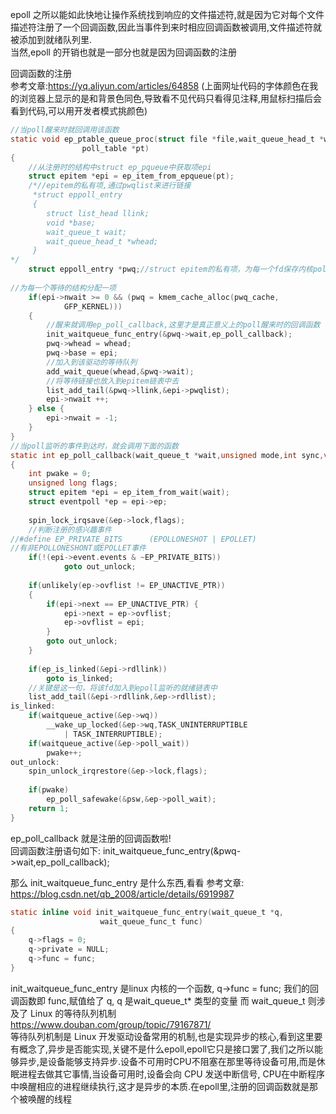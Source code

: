 epoll 之所以能如此快地让操作系统找到响应的文件描述符,就是因为它对每个文件描述符注册了一个回调函数,因此当事件到来时相应回调函数被调用,文件描述符就被添加到就绪队列里.  
当然,epoll 的开销也就是一部分也就是因为回调函数的注册  

回调函数的注册  
参考文章:https://yq.aliyun.com/articles/64858
(上面网址代码的字体颜色在我的浏览器上显示的是和背景色同色,导致看不见代码只看得见注释,用鼠标扫描后会看到代码,可以用开发者模式挑颜色)  
```C
//当poll醒来时就回调用该函数  
static void ep_ptable_queue_proc(struct file *file,wait_queue_head_t *whead,  
                poll_table *pt)  
{  
    //从注册时的结构中struct ep_pqueue中获取项epi  
    struct epitem *epi = ep_item_from_epqueue(pt);  
    /*//epitem的私有项,通过pwqlist来进行链接  
     *struct eppoll_entry  
     {  
        struct list_head llink;  
        void *base;  
        wait_queue_t wait;  
        wait_queue_head_t *whead;  
     }  
*/  
    struct eppoll_entry *pwq;//struct epitem的私有项，为每一个fd保存内核poll  
  
//为每一个等待的结构分配一项  
    if(epi->nwait >= 0 && (pwq = kmem_cache_alloc(pwq_cache,  
            GFP_KERNEL)))  
    {  
        //醒来就调用ep_poll_callback,这里才是真正意义上的poll醒来时的回调函数  
        init_waitqueue_func_entry(&pwq->wait,ep_poll_callback);  
        pwq->whead = whead;  
        pwq->base = epi;  
        //加入到该驱动的等待队列  
        add_wait_queue(whead,&pwq->wait);  
        //将等待链接也放入到epitem链表中去  
        list_add_tail(&pwq->llink,&epi->pwqlist);  
        epi->nwait ++;          
    } else {  
        epi->nwait = -1;  
    }  
}  
//当poll监听的事件到达时，就会调用下面的函数  
static int ep_poll_callback(wait_queue_t *wait,unsigned mode,int sync,void *key)  
{  
    int pwake = 0;  
    unsigned long flags;  
    struct epitem *epi = ep_item_from_wait(wait);  
    struct eventpoll *ep = epi->ep;  
      
    spin_lock_irqsave(&ep->lock,flags);  
    //判断注册的感兴趣事件   
//#define EP_PRIVATE_BITS      (EPOLLONESHOT | EPOLLET)  
//有非EPOLLONESHONT或EPOLLET事件  
    if(!(epi->event.events & ~EP_PRIVATE_BITS))  
            goto out_unlock;  
      
    if(unlikely(ep->ovflist != EP_UNACTIVE_PTR))  
    {  
        if(epi->next == EP_UNACTIVE_PTR) {  
            epi->next = ep->ovflist;  
            ep->ovflist = epi;  
        }  
        goto out_unlock;  
    }  
  
    if(ep_is_linked(&epi->rdllink))  
        goto is_linked;  
    //关键是这一句，将该fd加入到epoll监听的就绪链表中  
    list_add_tail(&epi->rdllink,&ep->rdllist);  
is_linked:  
    if(waitqueue_active(&ep->wq))  
        __wake_up_locked(&ep->wq,TASK_UNINTERRUPTIBLE   
            | TASK_INTERRUPTIBLE);      
    if(waitqueue_active(&ep->poll_wait))  
        pwake++;  
out_unlock:  
    spin_unlock_irqrestore(&ep->lock,flags);  
      
    if(pwake)  
        ep_poll_safewake(&psw,&ep->poll_wait);  
    return 1;  
}  
```  
ep_poll_callback 就是注册的回调函数啦!  
回调函数注册语句如下:
init_waitqueue_func_entry(&pwq->wait,ep_poll_callback);   

那么 init_waitqueue_func_entry 是什么东西,看看
参考文章: https://blog.csdn.net/qb_2008/article/details/6919987
```C
static inline void init_waitqueue_func_entry(wait_queue_t *q,  
                    wait_queue_func_t func)  
{  
    q->flags = 0;  
    q->private = NULL;  
    q->func = func;  
}  

```  
init_waitqueue_func_entry 是linux 内核的一个函数,
q->func = func;
我们的回调函数即 func,赋值给了 q, q 是wait_queue_t* 类型的变量
而 wait_queue_t 则涉及了 Linux 的等待队列机制  
https://www.douban.com/group/topic/79167871/  
等待队列机制是 Linux 开发驱动设备常用的机制,也是实现异步的核心,看到这里要有概念了,异步是否能实现,关键不是什么epoll,epoll它只是接口罢了,我们之所以能够异步,是设备能够支持异步.设备不可用时CPU不阻塞在那里等待设备可用,而是休眠进程去做其它事情,当设备可用时,设备会向 CPU 发送中断信号, CPU在中断程序中唤醒相应的进程继续执行,这才是异步的本质.在epoll里,注册的回调函数就是那个被唤醒的线程 
